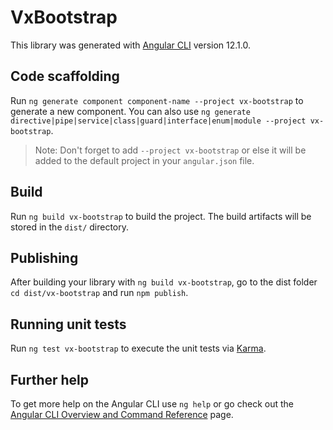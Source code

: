 # VxBootstrap

This library was generated with [Angular CLI](https://github.com/angular/angular-cli) version 12.1.0.

## Code scaffolding

Run `ng generate component component-name --project vx-bootstrap` to generate a new component. You can also use `ng generate directive|pipe|service|class|guard|interface|enum|module --project vx-bootstrap`.
> Note: Don't forget to add `--project vx-bootstrap` or else it will be added to the default project in your `angular.json` file. 

## Build

Run `ng build vx-bootstrap` to build the project. The build artifacts will be stored in the `dist/` directory.

## Publishing

After building your library with `ng build vx-bootstrap`, go to the dist folder `cd dist/vx-bootstrap` and run `npm publish`.

## Running unit tests

Run `ng test vx-bootstrap` to execute the unit tests via [Karma](https://karma-runner.github.io).

## Further help

To get more help on the Angular CLI use `ng help` or go check out the [Angular CLI Overview and Command Reference](https://angular.io/cli) page.
